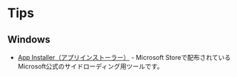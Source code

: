 # Tips

## Windows

- [App Installer（アプリインストーラー）](windows/app-installer.md) - Microsoft Storeで配布されているMicrosoft公式のサイドローディング用ツールです。
